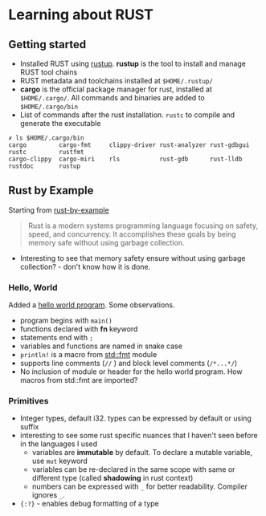 # Learning about RUST

## Getting started

- Installed RUST using [rustup](https://www.rust-lang.org/tools/install). **rustup** is the tool to install and manage RUST tool chains
- RUST metadata and toolchains installed at `$HOME/.rustup/`
- **cargo** is the official package manager for rust, installed at `$HOME/.cargo/`. All commands and binaries are added to `$HOME/.cargo/bin`
- List of commands after the rust installation. `rustc` to compile and generate the executable

```console
✗ ls $HOME/.cargo/bin 
cargo         cargo-fmt     clippy-driver rust-analyzer rust-gdbgui   rustc         rustfmt
cargo-clippy  cargo-miri    rls           rust-gdb      rust-lldb     rustdoc       rustup
```

## Rust by Example

Starting from [rust-by-example](https://doc.rust-lang.org/stable/rust-by-example/)

> Rust is a modern systems programming language focusing on safety, speed, and concurrency. It accomplishes these goals by being memory safe without using garbage collection.

- Interesting to see that memory safety ensure without using garbage collection? - don't know how it is done.

### Hello, World

Added a [hello world program](helloworld/helloworld.rs). Some observations.

- program begins with `main()`
- functions declared with **fn** keyword
- statements end with `;`
- variables and functions are named in snake case
- `println!` is a macro from [std::fmt](https://doc.rust-lang.org/std/fmt/) module
- supports line comments (`//` ) and block level comments (`/*...*/`)
- No inclusion of module or header for the hello world program. How macros from std::fmt are imported?

### Primitives

- Integer types, default i32. types can be expressed by default or using suffix
- interesting to see some rust specific nuances that I haven't seen before in the languages I used
  - variables are **immutable** by default. To declare a mutable variable, use `mut` keyword
  - variables can be re-declared in the same scope with same or different type (called **shadowing** in rust context)
  - numbers can be expressed with `_` for better readability. Compiler ignores `_`.
- `{:?}` - enables debug formatting of a type
